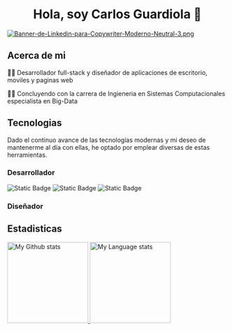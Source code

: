 <h1 align = "center">Hola, soy Carlos Guardiola 👋</h1>

[![Banner-de-Linkedin-para-Copywriter-Moderno-Neutral-3.png](https://i.postimg.cc/fTGZWr8P/Banner-de-Linkedin-para-Copywriter-Moderno-Neutral-3.png)](https://postimg.cc/0b0hccRG)

<h2>Acerca de mi</h2>
<p>👨‍💻 Desarrollador full-stack y diseñador de aplicaciones de escritorio, moviles y paginas web</p>
<p>🧑‍🎓 Concluyendo con la carrera de Ingieneria en Sistemas Computacionales especialista en Big-Data</p>

<h2>Tecnologias</h2>
<p>Dado el continuo avance de las tecnologías modernas y mi deseo de mantenerme al día con ellas, he optado por emplear diversas de estas herramientas.</p>

<h3>Desarrollador</h3>

![Static Badge](https://img.shields.io/badge/JavaScript-1E1E1E?logo=javascript)  ![Static Badge](https://img.shields.io/badge/React-1E1E1E?logo=react) ![Static Badge](https://img.shields.io/badge/HTML-1E1E1E?style=for-the-badge&logo=html5)


<h3>Diseñador</h3>

<h2>Estadisticas</h2>

<div display="flex"> 
  <a href="(https://camo.githubusercontent.com/ae45acd0ca53dbdd130e4ae07c1a890c9061db4a5c31481c797e4f22efeedd5e/68747470733a2f2f6769746875622d726561646d652d73746174732e76657263656c2e6170702f6170693f757365726e616d653d786d696374267468656d653d7472616e73706172656e742673686f775f69636f6e733d74727565)">
    <img
      src="https://github-readme-stats.vercel.app/api?username=xmict&theme=transparent&show_icons=true"
      alt="My Github stats"
      max-width="45%"
      height="185"
    />
  </a>
  <a href="https://camo.githubusercontent.com/fed232d7116a46e746f04f1973a8f5eebd6d9dde2fd97497020f00dc7bcf0444/68747470733a2f2f6769746875622d726561646d652d73746174732e76657263656c2e6170702f6170692f746f702d6c616e67732f3f757365726e616d653d786d696374267468656d653d7472616e73706172656e74266c61796f75743d636f6d70616374">
    <img
      src="https://github-readme-stats.vercel.app/api/top-langs/?username=xmict&theme=transparent&layout=compact"
      alt="My Language stats"
      max-width="45%"
      height="185"
    />
  </a>
</div>

<!--
<div display = "flex">
  
  ![XMICT's GitHub stats](https://github-readme-stats.vercel.app/api?username=xmict&theme=transparent&show_icons=true)
  
  ![Top Langs](https://github-readme-stats.vercel.app/api/top-langs/?username=xmict&theme=transparent&layout=compact)
</div>
**XMICT/xmict** is a ✨ _special_ ✨ repository because its `README.md` (this file) appears on your GitHub profile.

Here are some ideas to get you started:

- 🔭 I’m currently working on ...
- 🌱 I’m currently learning ...
- 👯 I’m looking to collaborate on ...
- 🤔 I’m looking for help with ...
- 💬 Ask me about ...
- 📫 How to reach me: ...
- 😄 Pronouns: ...
- ⚡ Fun fact: ...
-->
